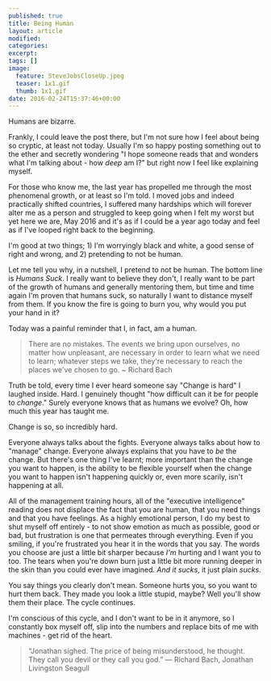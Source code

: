 ```yaml
---
published: true
title: Being Human
layout: article
modified:
categories:
excerpt:
tags: []
image:
  feature: SteveJobsCloseUp.jpeg
  teaser: 1x1.gif
  thumb: 1x1.gif
date: 2016-02-24T15:37:46+00:00
---
```

Humans are bizarre.

Frankly, I could leave the post there, but I'm not sure how I feel about being so cryptic, at least not today. Usually I'm so happy posting something out to the ether and secretly wondering "I hope someone reads that and wonders what I'm talking about - how _deep_ am I?" but right now I feel like explaining myself.

For those who know me, the last year has propelled me through the most phenomenal growth, or at least so I'm told. I moved jobs and indeed practically shifted countries, I suffered many hardships which will forever alter me as a person and struggled to keep going when I felt my worst but yet here we are, May 2016 and it's as if I could be a year ago today and feel as if I've looped right back to the beginning.

I'm good at two things; 1) I'm worryingly black and white, a good sense of right and wrong, and 2) pretending to not be human.

Let me tell you why, in a nutshell, I pretend to not be human. The bottom line is *Humans Suck*. I really want to believe they don't, I really want to be part of the growth of humans and generally mentoring them, but time and time again I'm proven that humans suck, so naturally I want to distance myself from them. If you know the fire is going to burn you, why would you put your hand in it?

Today was a painful reminder that I, in fact, am a human.

> There are no mistakes. The events we bring upon ourselves, no matter how unpleasant, are necessary in order to learn what we need to learn; whatever steps we take, they're necessary to reach the places we've chosen to go. ~ Richard Bach

Truth be told, every time I ever heard someone say "Change is hard" I laughed inside. Hard. I genuinely thought "how difficult can it be for people to _change_." Surely everyone knows that as humans we evolve? Oh, how much this year has taught me.

Change is so, so incredibly hard.

Everyone always talks about the fights. Everyone always talks about how to "manage" change. Everyone always explains that you have to *be* the change. But there's one thing I've learnt; more important than the change you want to happen, is the ability to be flexible yourself when the change you want to happen isn't happening quickly or, even more scarily, isn't happening at all.

All of the management training hours, all of the "executive intelligence" reading does not displace the fact that you are human, that you need things and that you have feelings. As a highly emotional person, I do my best to shut myself off entirely - to not show emotion as much as possible, good or bad, but frustration is one that permeates through everything. Even if you smiling, if you're frustrated you hear it in the words that you say. The words you choose are just a little bit sharper because *I'm* hurting and I want you to too. The tears when you're down burn just a little bit more running deeper in the skin than you could ever have imagined. _And it sucks_, it just plain *sucks*.

You say things you clearly don't mean. Someone hurts you, so you want to hurt them back. They made you look a little stupid, maybe? Well you'll show them their place. The cycle continues.

I'm conscious of this cycle, and I don't want to be in it anymore, so I constantly box myself off, slip into the numbers and replace bits of me with machines - get rid of the heart.

> “Jonathan sighed. The price of being misunderstood, he thought. They call you devil or they call you god.” ― Richard Bach, Jonathan Livingston Seagull
